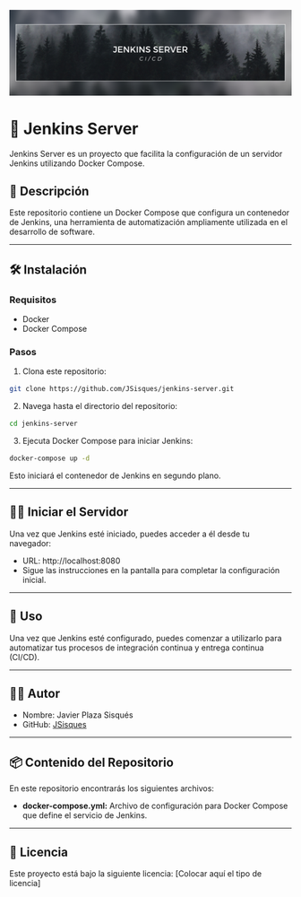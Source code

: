 ![Jenkins Banner](./img/jenkins.png)

# 🚀 Jenkins Server

Jenkins Server es un proyecto que facilita la configuración de un servidor Jenkins utilizando Docker Compose.

## 📝 Descripción

Este repositorio contiene un Docker Compose que configura un contenedor de Jenkins, una herramienta de automatización ampliamente utilizada en el desarrollo de software.

---

## 🛠️ Instalación

### Requisitos

- Docker
- Docker Compose

### Pasos

1. Clona este repositorio:

```bash
git clone https://github.com/JSisques/jenkins-server.git
```

2. Navega hasta el directorio del repositorio:

```bash
cd jenkins-server
```

3. Ejecuta Docker Compose para iniciar Jenkins:

```bash
docker-compose up -d
```

Esto iniciará el contenedor de Jenkins en segundo plano.

---

## 🏃‍♂️ Iniciar el Servidor

Una vez que Jenkins esté iniciado, puedes acceder a él desde tu navegador:

- URL: http://localhost:8080
- Sigue las instrucciones en la pantalla para completar la configuración inicial.

---

## 🚀 Uso

Una vez que Jenkins esté configurado, puedes comenzar a utilizarlo para automatizar tus procesos de integración continua y entrega continua (CI/CD).

---

## 👨‍💻 Autor

- Nombre: Javier Plaza Sisqués
- GitHub: [JSisques](https://github.com/JSisques)

---

## 📦 Contenido del Repositorio

En este repositorio encontrarás los siguientes archivos:

- **docker-compose.yml:** Archivo de configuración para Docker Compose que define el servicio de Jenkins.

---

## 📜 Licencia

Este proyecto está bajo la siguiente licencia: [Colocar aquí el tipo de licencia]
